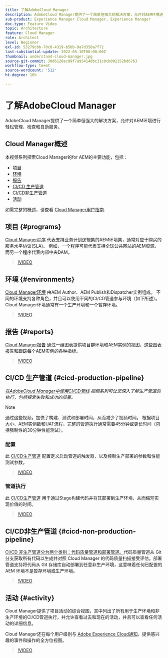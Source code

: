 ```yaml
---
title: 了解AdobeCloud Manager
description: AdobeCloud Manager提供了一个简单但强大的解决方案，允许对AEM环境进行轻松管理、检查和自助服务。
sub-product: Experience Manager Cloud Manager, Experience Manager
doc-type: Feature Video
topic: Architecture
feature: Cloud Manager
role: Architect
level: Beginner
exl-id: 53279cbb-70c8-4319-b5bb-9a7d350a7f72
last-substantial-update: 2022-05-10T00:00:00Z
thumbnail: understand-cloud-manager.jpg
source-git-commit: 30d6120ec99f7a95414dbc31c0cb002152bd6763
workflow-type: tm+mt
source-wordcount: '512'
ht-degree: 16%

---
```


# 了解AdobeCloud Manager

AdobeCloud Manager提供了一个简单但强大的解决方案，允许对AEM环境进行轻松管理、检查和自助服务。

## Cloud Manager概述

本视频系列探索Cloud Manager的for AEM的主要功能，包括：

* [项目](#programs)
* [环境](#environments)
* [报告](#reports)
* [CI/CD 生产管道](#cicd-production-pipeline)
* [CI/CD非生产管道](#cicd-non-production-pipeline)
* [活动](#activity)

如需完整的概述，请查看 [Cloud Manager用户指南](https://experienceleague.adobe.com/docs/experience-manager-cloud-manager/content/introduction.html).

## 项目 {#programs}

[Cloud Manager程序](https://experienceleague.adobe.com/docs/experience-manager-cloud-manager/content/getting-started/program-setup.html) 代表支持业务计划逻辑集的AEM环境集，通常对应于购买的服务水平协议(SLA)。 例如，一个程序可能代表支持全球公共网站的AEM资源，而另一个程序代表内部中央DAM。

>[!VIDEO](https://video.tv.adobe.com/v/26313?quality=12&learn=on)

## 环境 {#environments}

[Cloud Manager环境](https://experienceleague.adobe.com/docs/experience-manager-cloud-manager/content/using/managing-environments.html) 由AEM Author、AEM Publish和Dispatcher实例组成。 不同的环境支持各种角色，并且可以使用不同的CI/CD管道参与环境（如下所述）。 Cloud Manager环境通常有一个生产环境和一个暂存环境。

>[!VIDEO](https://video.tv.adobe.com/v/26318?quality=12&learn=on)

## 报告 {#reports}

[Cloud Manager报告](https://experienceleague.adobe.com/docs/experience-manager-cloud-manager/content/using/monitoring-environments.html) 通过一组图表提供项目群环境和AEM实例的视图，这些图表报告和跟踪每个AEM实例的各种指标。

>[!VIDEO](https://video.tv.adobe.com/v/26315?quality=12&learn=on)

## CI/CD 生产管道 {#cicd-production-pipeline}

*[在AdobeCloud Manager中使用CI/CD管线](./use-the-cicd-pipeline-in-cloud-manager-for-aem.md) 视频系列可让您深入了解生产管道的执行，包括探索失败和成功的部署。*

>[!NOTE]
>
> 通过这些视频，加快了构建、测试和部署时间，从而减少了视频时间。 根据项目大小、AEM实例数和UAT流程，完整的管道执行通常需要45分钟或更长时间（包括强制性的30分钟性能测试）。

### 配置

此 [CI/CD生产管道](https://experienceleague.adobe.com/docs/experience-manager-cloud-manager/content/using/pipelines/production-pipelines.html) 配置定义启动管道的触发器，以及控制生产部署的参数和性能测试参数。

>[!VIDEO](https://video.tv.adobe.com/v/26314?quality=12&learn=on)

### 管道执行

此 [CI/CD生产管道](https://experienceleague.adobe.com/docs/experience-manager-cloud-manager/content/using/code-deployment.html) 用于通过Stage构建代码并将其部署到生产环境，从而缩短实现价值的时间。

>[!VIDEO](https://video.tv.adobe.com/v/26317?quality=12&learn=on)

## CI/CD非生产管道 {#cicd-non-production-pipeline}

[CI/CD 非生产管道分为两个类别：代码质量管道和部署管道。](https://experienceleague.adobe.com/docs/experience-manager-cloud-manager/content/using/pipelines/production-pipelines.html)代码质量管道从 Git 分支获取所有代码以生成并对照 Cloud Manager 的代码质量扫描接受评估。部署管道支持将代码从 Git 存储库自动部署到任意非生产环境，这意味着任何已配置的 AEM 环境不是暂存环境或生产环境。

>[!VIDEO](https://video.tv.adobe.com/v/26316?quality=12&learn=on)

## 活动 {#activity}

Cloud Manager提供了项目活动的综合视图，其中列出了所有用于生产环境和非生产环境的CI/CD管道执行，并允许查看过去和现在的活动，并且可以查看任何活动的详细信息。

Cloud Manager还在每个用户级别与 [Adobe Experience Cloud通知](https://experienceleague.adobe.com/docs/experience-manager-cloud-manager/content/using/notifications.html)，提供感兴趣的事件和操作的全方位视图。

>[!VIDEO](https://video.tv.adobe.com/v/26319?quality=12&learn=on)
